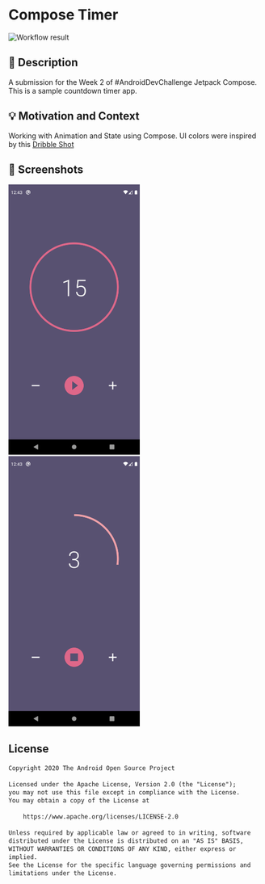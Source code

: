 # Compose Timer

<!--- Replace <OWNER> with your Github Username and <REPOSITORY> with the name of your repository. -->
<!--- You can find both of these in the url bar when you open your repository in github. -->
![Workflow result](https://github.com/<OWNER>/<REPOSITORY>/workflows/Check/badge.svg)


## :scroll: Description
A submission for the Week 2 of #AndroidDevChallenge Jetpack Compose.
This is a sample countdown timer app.


## :bulb: Motivation and Context
<!--- Optionally point readers to interesting parts of your submission. -->
<!--- What are you especially proud of? -->
Working with Animation and State using Compose.
UI colors were inspired by this [Dribble Shot](https://dribbble.com/shots/5420252-Daily-ui-challenge-014-Countdown-timer)



## :camera_flash: Screenshots
<!-- You can add more screenshots here if you like -->
<img src="/results/timer_1.png" width="260">&emsp;<img src="/results/timer_2.png" width="260">

## License
```
Copyright 2020 The Android Open Source Project

Licensed under the Apache License, Version 2.0 (the "License");
you may not use this file except in compliance with the License.
You may obtain a copy of the License at

    https://www.apache.org/licenses/LICENSE-2.0

Unless required by applicable law or agreed to in writing, software
distributed under the License is distributed on an "AS IS" BASIS,
WITHOUT WARRANTIES OR CONDITIONS OF ANY KIND, either express or implied.
See the License for the specific language governing permissions and
limitations under the License.
```